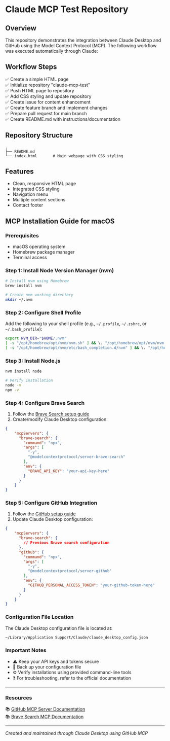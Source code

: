 # Claude MCP Test Repository

## Overview
This repository demonstrates the integration between Claude Desktop and GitHub using the Model Context Protocol (MCP). The following workflow was executed automatically through Claude:

## Workflow Steps
✅ Create a simple HTML page  
✅ Initialize repository "claude-mcp-test"  
✅ Push HTML page to repository  
✅ Add CSS styling and update repository  
✅ Create issue for content enhancement  
✅ Create feature branch and implement changes  
✅ Prepare pull request for main branch  
✅ Create README.md with instructions/documentation  

## Repository Structure
```
.
├── README.md
└── index.html       # Main webpage with CSS styling
```

## Features
- Clean, responsive HTML page
- Integrated CSS styling
- Navigation menu
- Multiple content sections
- Contact footer

## MCP Installation Guide for macOS

### Prerequisites
- macOS operating system
- Homebrew package manager
- Terminal access

### Step 1: Install Node Version Manager (nvm)
```bash
# Install nvm using Homebrew
brew install nvm

# Create nvm working directory
mkdir ~/.nvm
```

### Step 2: Configure Shell Profile
Add the following to your shell profile (e.g., `~/.profile`, `~/.zshrc`, or `~/.bash_profile`):
```bash
export NVM_DIR="$HOME/.nvm"
[ -s "/opt/homebrew/opt/nvm/nvm.sh" ] && \. "/opt/homebrew/opt/nvm/nvm.sh"  # This loads nvm
[ -s "/opt/homebrew/opt/nvm/etc/bash_completion.d/nvm" ] && \. "/opt/homebrew/opt/nvm/etc/bash_completion.d/nvm"  # This loads nvm bash_completion
```

### Step 3: Install Node.js
```bash
nvm install node

# Verify installation
node -v
npm -v
```

### Step 4: Configure Brave Search
1. Follow the [Brave Search setup guide](https://github.com/modelcontextprotocol/servers/tree/main/src/brave-search)
2. Create/modify Claude Desktop configuration:
```json
{
    "mcpServers": {
      "brave-search": {
        "command": "npx",
        "args": [
          "-y",
          "@modelcontextprotocol/server-brave-search"
        ],
        "env": {
          "BRAVE_API_KEY": "your-api-key-here"
        }
      }
    }
}
```

### Step 5: Configure GitHub Integration
1. Follow the [GitHub setup guide](https://github.com/modelcontextprotocol/servers/tree/main/src/github)
2. Update Claude Desktop configuration:
```json
{
    "mcpServers": {
      "brave-search": {
        // Previous Brave search configuration
      },
      "github": {
        "command": "npx",
        "args": [
          "-y",
          "@modelcontextprotocol/server-github"
        ],
        "env": {
          "GITHUB_PERSONAL_ACCESS_TOKEN": "your-github-token-here"
        }
      }
    }
}
```

### Configuration File Location
The Claude Desktop configuration file is located at:
```bash
~/Library/Application Support/Claude/claude_desktop_config.json
```

### Important Notes
- ⚠️ Keep your API keys and tokens secure
- 📄 Back up your configuration file
- ⚙️ Verify installations using provided command-line tools
- ❓ For troubleshooting, refer to the official documentation

---

### Resources
📚 [GitHub MCP Server Documentation](https://github.com/modelcontextprotocol/servers/tree/main/src/github)  
📚 [Brave Search MCP Documentation](https://github.com/modelcontextprotocol/servers/tree/main/src/brave-search)

---

*Created and maintained through Claude Desktop using GitHub MCP*
